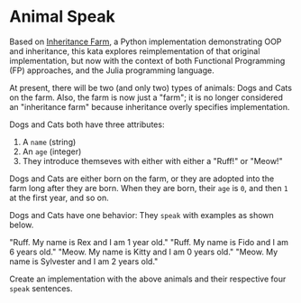 # Animal Speak

Based on 
[Inheritance Farm](https://github.com/hovey/pyschool/tree/master/src/pyschool/inheritance_farm),
a Python implementation demonstrating OOP and inheritance, this kata explores
reimplementation of that original implementation, but now with the context of
both Functional Programming (FP) approaches, and the Julia programming language.

At present, there will be two (and only two) types of animals: Dogs and Cats
on the farm.  Also, the farm is now just a "farm"; it is no longer considered
an "inheritance farm" because inheritance overly specifies implementation.

Dogs and Cats both have three attributes:

1. A `name` (string)
2. An `age` (integer)
3. They introduce themseves with either with either a "Ruff!" or "Meow!"

Dogs and Cats are either born on the farm, or they are adopted into the farm
long after they are born.  When they are born, their `age` is `0`, and then 
`1` at the first year, and so on.  

Dogs and Cats have one behavior:  They `speak` with examples as shown below.

"Ruff. My name is Rex and I am 1 year old."
"Ruff. My name is Fido and I am 6 years old."
"Meow. My name is Kitty and I am 0 years old."
"Meow. My name is Sylvester and I am 2 years old."

Create an implementation with the above animals and their respective
four `speak` sentences.